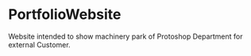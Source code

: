 # PortfolioWebsite

Website intended to show machinery park of Protoshop Department for external Customer.
